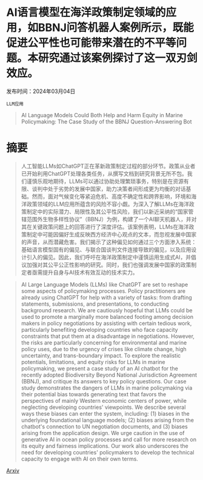 # AI语言模型在海洋政策制定领域的应用，如BBNJ问答机器人案例所示，既能促进公平性也可能带来潜在的不平等问题。本研究通过该案例探讨了这一双刃剑效应。

发布时间：2024年03月04日

`LLM应用`

> AI Language Models Could Both Help and Harm Equity in Marine Policymaking: The Case Study of the BBNJ Question-Answering Bot

# 摘要

> 人工智能LLMs如ChatGPT正在革新政策制定过程的部分环节。政策从业者已开始利用ChatGPT处理各类任务，从撰写文档到研究背景无所不包。我们谨慎乐观地期待，LLMs可以通过协助处理繁琐事务，特别是在资源有限、谈判中处于劣势的发展中国家，助力决策者间形成更为均衡的对话基础。然而，面对气候变化等紧迫危机、高度不确定性和跨界影响，环境和海洋政策领域的LLM应用所蕴含的风险不容小觑。为深入了解LLMs在海洋政策制定中的实际潜力、局限性及其公平性风险，我们以新近采纳的“国家管辖范围外生物多样性协议”（BBNJ）为例，构建了一个AI聊天机器人，并对其在关键政策问题上的回答进行了深度评估。该案例表明，LLMs在海洋政策制定中可能因偏好生成反映西方经济中心观点的文本，而忽视发展中国家的声音，从而潜藏危害。我们揭示了这种偏见如何通过三个方面渗入系统：基础语言模型固有的偏见、与联合国谈判文件连接导致的偏见，以及应用设计引入的偏见。因此，我们呼吁在海洋政策制定中谨慎运用生成式AI，并倡议加强对其公平公正性影响的研究。同时，我们也强调发展中国家的政策制定者亟需提升自身与AI技术有效互动的技术实力。

> AI Large Language Models (LLMs) like ChatGPT are set to reshape some aspects of policymaking processes. Policy practitioners are already using ChatGPT for help with a variety of tasks: from drafting statements, submissions, and presentations, to conducting background research. We are cautiously hopeful that LLMs could be used to promote a marginally more balanced footing among decision makers in policy negotiations by assisting with certain tedious work, particularly benefiting developing countries who face capacity constraints that put them at a disadvantage in negotiations. However, the risks are particularly concerning for environmental and marine policy uses, due to the urgency of crises like climate change, high uncertainty, and trans-boundary impact.
  To explore the realistic potentials, limitations, and equity risks for LLMs in marine policymaking, we present a case study of an AI chatbot for the recently adopted Biodiversity Beyond National Jurisdiction Agreement (BBNJ), and critique its answers to key policy questions. Our case study demonstrates the dangers of LLMs in marine policymaking via their potential bias towards generating text that favors the perspectives of mainly Western economic centers of power, while neglecting developing countries' viewpoints. We describe several ways these biases can enter the system, including: (1) biases in the underlying foundational language models; (2) biases arising from the chatbot's connection to UN negotiation documents, and (3) biases arising from the application design. We urge caution in the use of generative AI in ocean policy processes and call for more research on its equity and fairness implications. Our work also underscores the need for developing countries' policymakers to develop the technical capacity to engage with AI on their own terms.

[Arxiv](https://arxiv.org/abs/2403.01755)